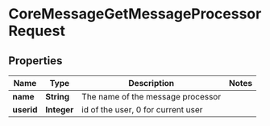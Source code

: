 

# CoreMessageGetMessageProcessorRequest


## Properties

| Name | Type | Description | Notes |
|------------ | ------------- | ------------- | -------------|
|**name** | **String** | The name of the message processor |  |
|**userid** | **Integer** | id of the user, 0 for current user |  |



